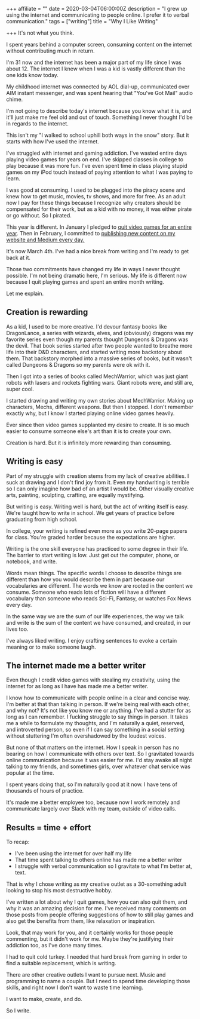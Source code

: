 +++
affiliate = ""
date = 2020-03-04T06:00:00Z
description = "I grew up using the internet and communicating to people online. I prefer it to verbal communication."
tags = ["writing"]
title = "Why I Like Writing"

+++
It's not what you think.

I spent years behind a computer screen, consuming content on the internet without contributing much in return.

I'm 31 now and the internet has been a major part of my life since I was about 12. The internet I knew when I was a kid is vastly different than the one kids know today.

My childhood internet was connected by AOL dial-up, communicated over AIM instant messenger, and was spent hearing that "You've Got Mail" audio chime.

I'm not going to describe today's internet because you know what it is, and it'll just make me feel old and out of touch. Something I never thought I'd be in regards to the internet.

This isn't my "I walked to school uphill both ways in the snow" story. But it starts with how I've used the internet.

I've struggled with internet and gaming addiction. I've wasted entire days playing video games for years on end. I've skipped classes in college to play because it was more fun. I've even spent time in class playing stupid games on my iPod touch instead of paying attention to what I was paying to learn.

I was good at consuming. I used to be plugged into the piracy scene and knew how to get music, movies, tv shows, and more for free. As an adult now I pay for these things because I recognize why creators should be compensated for their work, but as a kid with no money, it was either pirate or go without. So I pirated.

This year is different. In January I pledged to [quit video games for an entire year](https://nicklafferty.com/blog/why-im-quitting-video-games-for-an-entire-year/). Then in February, I committed to [publishing new content on my website and Medium every day.](https://nicklafferty.com/blog/why-im-publishing-new-content-every-day-in-february/)

It's now March 4th. I've had a nice break from writing and I'm ready to get back at it.

Those two commitments have changed my life in ways I never thought possible. I'm not being dramatic here, I'm serious. My life is different now because I quit playing games and spent an entire month writing.

Let me explain.

## Creation is rewarding

As a kid, I used to be more creative. I'd devour fantasy books like DragonLance, a series with wizards, elves, and (obviously) dragons was my favorite series even though my parents thought Dungeons & Dragons was the devil. That book series started after two people wanted to breathe more life into their D&D characters, and started writing more backstory about them. That backstory morphed into a massive series of books, but it wasn't called Dungeons & Dragons so my parents were ok with it.

Then I got into a series of books called MechWarrior, which was just giant robots with lasers and rockets fighting wars. Giant robots were, and still are, super cool.

I started drawing and writing my own stories about MechWarrior. Making up characters, Mechs, different weapons. But then I stopped. I don't remember exactly why, but I know I started playing online video games heavily.

Ever since then video games supplanted my desire to create. It is so much easier to consume someone else's art than it is to create your own.

Creation is hard. But it is infinitely more rewarding than consuming.

## Writing is easy

Part of my struggle with creation stems from my lack of creative abilities. I suck at drawing and I don't find joy from it. Even my handwriting is terrible so I can only imagine how bad of an artist I would be. Other visually creative arts, painting, sculpting, crafting, are equally mystifying.

But writing is easy. Writing well is hard, but the act of writing itself is easy. We're taught how to write in school. We get years of practice before graduating from high school.

In college, your writing is refined even more as you write 20-page papers for class. You're graded harder because the expectations are higher.

Writing is the one skill everyone has practiced to some degree in their life. The barrier to start writing is low. Just get out the computer, phone, or notebook, and write.

Words mean things. The specific words I choose to describe things are different than how you would describe them in part because our vocabularies are different. The words we know are rooted in the content we consume. Someone who reads lots of fiction will have a different vocabulary than someone who reads Sci-Fi, Fantasy, or watches Fox News every day.

In the same way we are the sum of our life experiences, the way we talk and write is the sum of the content we have consumed, and created, in our lives too.

I've always liked writing. I enjoy crafting sentences to evoke a certain meaning or to make someone laugh.

## The internet made me a better writer

Even though I credit video games with stealing my creativity, using the internet for as long as I have has made me a better writer.

I know how to communicate with people online in a clear and concise way. I'm better at that than talking in person. If we're being real with each other, and why not? It's not like you know me or anything. I've had a stutter for as long as I can remember. I fucking struggle to say things in person. It takes me a while to formulate my thoughts, and I'm naturally a quiet, reserved, and introverted person, so even if I can say something in a social setting without stuttering I'm often overshadowed by the loudest voices.

But none of that matters on the internet. How I speak in person has no bearing on how I communicate with others over text. So I gravitated towards online communication because it was easier for me. I'd stay awake all night talking to my friends, and sometimes girls, over whatever chat service was popular at the time.

I spent years doing that, so I'm naturally good at it now. I have tens of thousands of hours of practice.

It's made me a better employee too, because now I work remotely and communicate largely over Slack with my team, outside of video calls.

## Results = time + effort

To recap:

* I've been using the internet for over half my life
* That time spent talking to others online has made me a better writer
* I struggle with verbal communication so I gravitate to what I'm better at, text. 

That is why I chose writing as my creative outlet as a 30-something adult looking to stop his most destructive hobby.

I've written a lot about why I quit games, how you can also quit them, and why it was an amazing decision for me. I've received many comments on those posts from people offering suggestions of how to still play games and also get the benefits from them, like relaxation or inspiration.

Look, that may work for you, and it certainly works for those people commenting, but it didn't work for me. Maybe they're justifying their addiction too, as I've done many times.

I had to quit cold turkey. I needed that hard break from gaming in order to find a suitable replacement, which is writing.

There are other creative outlets I want to pursue next. Music and programming to name a couple. But I need to spend time developing those skills, and right now I don't want to waste time learning.

I want to make, create, and do.

So I write.